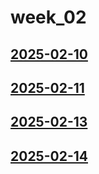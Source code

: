 # week_02 <!-- markmap: foldAll -->
## [2025-02-10](2025-02-10/2025-02-10.html)
## [2025-02-11](2025-02-11/2025-02-11.html)
## [2025-02-13](2025-02-13/2025-02-13.html)
## [2025-02-14](2025-02-14/2025-02-14.html)
